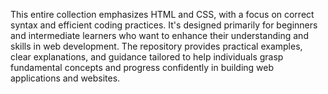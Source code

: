 This entire collection emphasizes HTML and CSS, with a focus on correct syntax and efficient coding practices. It's designed primarily for beginners and intermediate learners who want to enhance their understanding and skills in web development. The repository provides practical examples, clear explanations, and guidance tailored to help individuals grasp fundamental concepts and progress confidently in building web applications and websites.
